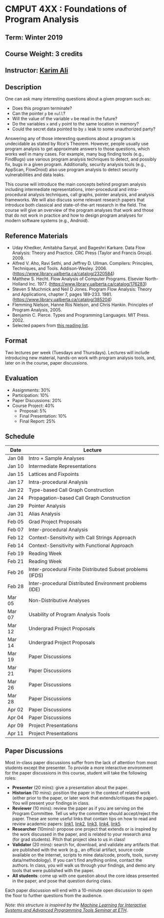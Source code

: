 # CMPUT 4XX : Foundations of Program Analysis

## Term: Winter 2019
## Course Weight: 3 credits
## Instructor: [Karim Ali](http://karimali.ca)

## Description
One can ask many interesting questions about a given program such as:
- Does this program terminate?
- Can the pointer `p` be `null`?
- Will the value of the variable `v` be read in the future?
- Do the variables `x` and `y` point to the same location in memory?
- Could the secret data pointed to by `s` leak to some unauthorized party?

Answering any of those interesting questions about a program is undecidable as stated by Rice's Theorem. However, people usually use program analysis to get approximate answers to those questions, which works well in many cases. For example, many bug finding tools (e.g., FindBugs) use various program analysis techniques to detect, and possibly fix, bugs in a given program. Additionally, security analysis tools (e.g., AppScan, FlowDroid) also use program analysis to detect security vulnerabilities and data leaks.

This course will introduce the main concepts behind program analysis including intermediate representations, inter-procedural and intra-procedural analysis techniques, call graphs, pointer analysis, and analysis frameworks. We will also discuss some relevant research papers that introduce both classical and state-of-the-art research in the field. The course will give an overview of the program analyses that work and those that do not work in practice and how to design program analyses for modern software systems (e.g., Android).

## Reference Materials
- Uday Khedker, Amitabha Sanyal, and Bageshri Karkare. Data Flow Analysis: Theory and Practice. CRC Press (Taylor and Francis Group). 2009.
- Alfred V. Aho, Ravi Sethi, and Jeffrey D. Ullman. Compilers: Principles, Techniques, and Tools. Addison-Wesley. 2006. (https://www.library.ualberta.ca/catalog/2320584)
- Matthew S. Hecht. Flow Analysis of Computer Programs. Elsevier North-Holland Inc. 1977. (https://www.library.ualberta.ca/catalog/176283)
- Steven S Muchnick and Neil D Jones. Program Flow Analysis: Theory and Applications, chapter 7, pages 189-233. 1981. (https://www.library.ualberta.ca/catalog/385204)
- Flemming Nielson, Hanne Riis Nielson, and Chris Hankin. Principles of Program Analysis, 2005.
- Benjamin C. Pierce. Types and Programming Languages. MIT Press. 2002.
- Selected papers from [this reading list](https://github.com/staticanalysisseminar/resources/blob/master/papers.md).

## Format
Two lectures per week (Tuesdays and Thursdays). Lectures will include introducing new material, hands-on work with program analysis tools, and, later on in the course, paper discussions.

## Evaluation
* Assignments: 30%
* Participation: 10%
* Paper Discussions: 20%
* Course Project: 40%
  * Proposal: 5%
  * Final Presentation: 10%
  * Final Report: 25%

## Schedule
| Date | Lecture |
| ---- | ------- |
| Jan 08 | Intro + Sample Analyses |
| Jan 10 | Intermediate Representations |
| Jan 15 | Lattices and Fixpoints |
| Jan 17 | Intra-procedural Analysis |
| Jan 22 | Type-based Call Graph Construction |
| Jan 24 | Propagation-based Call Graph Construction |
| Jan 29 | Pointer Analysis |
| Jan 31 | Alias Analysis |
| Feb 05 | Grad Project Proposals |
| Feb 07 | Inter-procedural Analysis |
| Feb 12 | Context-Sensitivity with Call Strings Approach |
| Feb 14 | Context-Sensitivity with Functional Approach |
| Feb 19 | Reading Week |
| Feb 21 | Reading Week |
| Feb 26 | Inter-procedural Finite Distributed Subset problems (IFDS) |
| Feb 28 | Inter-procedural Distributed Environment problems (IDE) |
| Mar 05 | Non-Distributive Analyses |
| Mar 07 | Usability of Program Analysis Tools |
| Mar 12 | Undergrad Project Proposals |
| Mar 14 | Undergrad Project Proposals |
| Mar 19 | Paper Discussions |
| Mar 21 | Paper Discussions |
| Mar 26 | Paper Discussions |
| Mar 28 | Paper Discussions |
| Apr 02 | Paper Discussions |
| Apr 04 | Paper Discussions |
| Apr 09 | Project Presentations |
| Apr 11 | Project Presentations |

## Paper Discussions
Most in-class paper discussions suffer from the lack of attention from most students except the presenter. To provide a more interactive environment for the paper discussions in this course, student will take the following roles:

*   **Presenter** (20 mins): give a presentation about the paper.
*   **Historian** (10 mins): position the paper in the context of related work (either prior to the paper, or later work that extends/critiques the paper). You will present your findings in class.
*   **Reviewer** (10 mins): review the paper as if you are serving on the Program Committee. Tell us why the committee should accept/reject the paper. These are some useful links that contain tips on how to read and review academic papers: [link1](http://www.cgl.uwaterloo.ca/smann/Research/review-conference.txt), [link2](http://homes.cs.washington.edu/~mernst/advice/meier-paper.review.html), [link3](http://www.cl.cam.ac.uk/~ey204/teaching/ACS/R212_2015_2016/aid/stevens.pdf), [link4](http://library.queensu.ca/inforef/criticalreview.htm), [link5](http://cseweb.ucsd.edu/~wgg/CSE210/howtoread.html).
*   **Researcher** (10mins): propose one project that extends or is inspired by the work discussed in the paper, and is related to your research area (for grad students). Pitch that project idea to us in class!
*   **Validator** (20 mins): search for, download, and validate any artifacts that are published with the work (e.g., an official artifact, source code available on the internet, scripts to mine data/code, proofs, tools, survey data/methodology). If you can't find anything online, contact the authors. In class, you will walk us through your findings, and demo any tools that were published with the paper.
*   **All students**: come up with one question about the core ideas presented in the paper, and pose that question during class.

Each paper discussion will end with a 10-minute open discussion to open the floor to further questions from the audience.

*Note: this structure is inspired by the [Machine Learning for Interactive Systems and Advanced Programming Tools Seminar at ETH](https://ait.ethz.ch/teaching/courses/2016-FS-ML-IS-PL/).*
